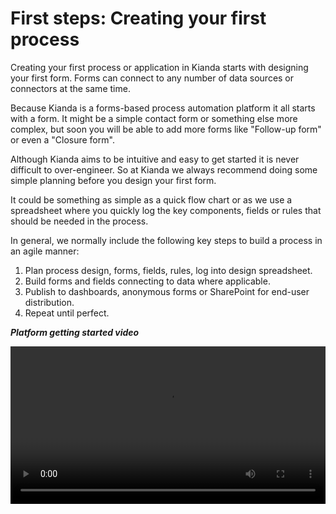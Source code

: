 # First steps: Creating your first process

Creating your first process or application in Kianda starts with designing your first form. Forms can connect to any number of data sources or connectors at the same time.

Because Kianda is a forms-based process automation platform it all starts with a form. It might be a simple contact form or something else more complex, but soon you will be able to add more forms like "Follow-up form" or even a "Closure form".

Although Kianda aims to be intuitive and easy to get started it is never difficult to over-engineer. So at Kianda we always recommend doing some simple planning before you design your first form.

It could be something as simple as a quick flow chart or as we use a spreadsheet where you quickly log the key components, fields or rules that should be needed in the process.

In general, we normally include the following key steps to build a process in an agile manner:

1. Plan process design, forms, fields, rules, log into design spreadsheet.
2. Build forms and fields connecting to data where applicable.
3. Publish to dashboards, anonymous forms or SharePoint for end-user distribution.
4. Repeat until perfect.

***Platform getting started video***

<video width="100%" style="width:100%" controls>
    <source src="../videos/Kianda-get-started.mp4">
    Your browser does not support the video tag.
    </source>
</video>
